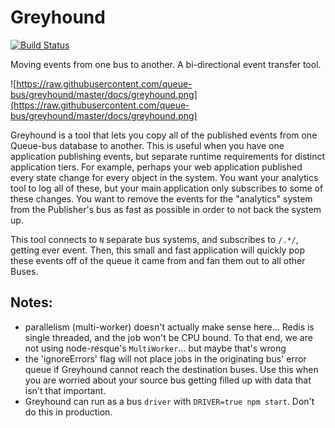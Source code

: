 # Greyhound

[![Build Status](https://travis-ci.org/queue-bus/greyhound.svg?branch=master)](https://travis-ci.org/queue-bus/greyhound)

Moving events from one bus to another.
A bi-directional event transfer tool.

![https://raw.githubusercontent.com/queue-bus/greyhound/master/docs/greyhound.png](https://raw.githubusercontent.com/queue-bus/greyhound/master/docs/greyhound.png)

Greyhound is a tool that lets you copy all of the published events from one Queue-bus database to another.  This is useful when you have one application publishing events, but separate runtime requirements for distinct application tiers.  For example, perhaps your web application published every state change for every object in the system.  You want your analytics tool to log all of these, but your main application only subscribes to some of these changes.  You want to remove the events for the "analytics" system from the Publisher's bus as fast as possible in order to not back the system up.

This tool connects to `N` separate bus systems, and subscribes to `/.*/`, getting ever event.  Then, this small and fast application will quickly pop these events off of the queue it came from and fan them out to all other Buses.

## Notes:
- parallelism (multi-worker) doesn't actually make sense here... Redis is single threaded, and the job won't be CPU bound.  To that end, we are not using node-resque's `MultiWorker`... but maybe that's wrong
- the 'ignoreErrors' flag will not place jobs in the originating bus' error queue if Greyhound cannot reach the destination buses. Use this when you are worried about your source bus getting filled up with data that isn't that important.
- Greyhound can run as a bus `driver` with `DRIVER=true npm start`.  Don't do this in production.
